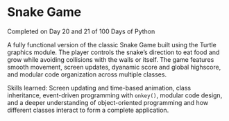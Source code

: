 # Snake Game 
Completed on Day 20 and 21 of 100 Days of Python

A fully functional version of the classic Snake Game built using the Turtle graphics module. The player controls the snake’s direction to eat food and grow while avoiding collisions with the walls or itself. The game features smooth movement, screen updates, dyanamic score and global highscore, and modular code organization across multiple classes.

Skills learned: Screen updating and time-based animation, class inheritance, event-driven programming with `onkey()`, modular code design, and a deeper understanding of object-oriented programming and how different classes interact to form a complete application.
